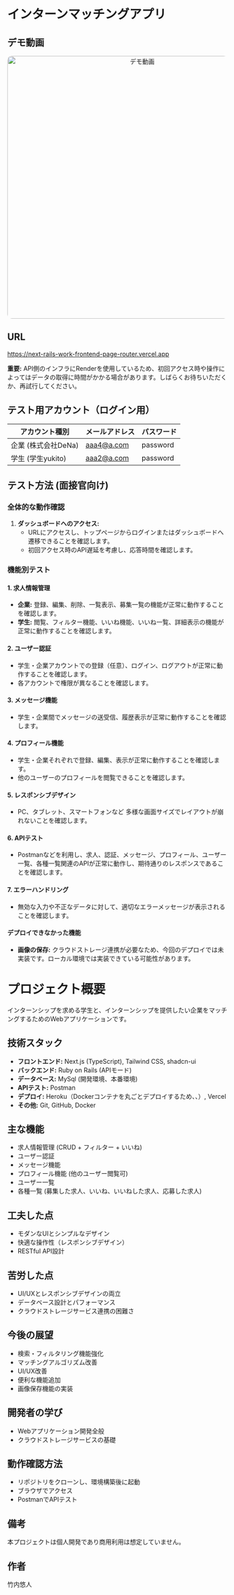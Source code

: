 # インターンマッチングアプリ

## デモ動画
<p align="center">
  <img src="https://github.com/ajdjaiuoapooiad/next-rails-work-frontend-pageRouter/blob/main/-GoogleChrome2025-03-3015-30-15-ezgif.com-video-to-gif-converter.gif" alt="デモ動画" width="600" style="border-radius: 10px;">
</p>

## URL
https://next-rails-work-frontend-page-router.vercel.app

**重要:** API側のインフラにRenderを使用しているため、初回アクセス時や操作によってはデータの取得に時間がかかる場合があります。しばらくお待ちいただくか、再試行してください。

## テスト用アカウント（ログイン用）

| アカウント種別 | メールアドレス | パスワード |
|---|---|---|
| 企業 (株式会社DeNa) | aaa4@a.com | password |
| 学生 (学生yukito) | aaa2@a.com | password |

## テスト方法 (面接官向け)

### 全体的な動作確認
1.  **ダッシュボードへのアクセス:**
    * URLにアクセスし、トップページからログインまたはダッシュボードへ遷移できることを確認します。
    * 初回アクセス時のAPI遅延を考慮し、応答時間を確認します。

### 機能別テスト

#### 1. 求人情報管理
* **企業:** 登録、編集、削除、一覧表示、募集一覧の機能が正常に動作することを確認します。
* **学生:** 閲覧、フィルター機能、いいね機能、いいね一覧、詳細表示の機能が正常に動作することを確認します。

#### 2. ユーザー認証
* 学生・企業アカウントでの登録（任意）、ログイン、ログアウトが正常に動作することを確認します。
* 各アカウントで権限が異なることを確認します。

#### 3. メッセージ機能
* 学生・企業間でメッセージの送受信、履歴表示が正常に動作することを確認します。

#### 4. プロフィール機能
* 学生・企業それぞれで登録、編集、表示が正常に動作することを確認します。
* 他のユーザーのプロフィールを閲覧できることを確認します。

#### 5. レスポンシブデザイン
* PC、タブレット、スマートフォンなど 多様な画面サイズでレイアウトが崩れないことを確認します。

#### 6. APIテスト
* Postmanなどを利用し、求人、認証、メッセージ、プロフィール、ユーザー一覧、各種一覧関連のAPIが正常に動作し、期待通りのレスポンスであることを確認します。

#### 7. エラーハンドリング
* 無効な入力や不正なデータに対して、適切なエラーメッセージが表示されることを確認します。



#### デプロイできなかった機能
* **画像の保存:** クラウドストレージ連携が必要なため、今回のデプロイでは未実装です。ローカル環境では実装できている可能性があります。

# プロジェクト概要
インターンシップを求める学生と、インターンシップを提供したい企業をマッチングするためのWebアプリケーションです。

## 技術スタック
* **フロントエンド:** Next.js (TypeScript), Tailwind CSS, shadcn-ui
* **バックエンド:** Ruby on Rails (APIモード)
* **データベース:** MySql (開発環境、本番環境)
* **APIテスト:** Postman
* **デプロイ:** Heroku（Dockerコンテナを丸ごとデプロイするため、、）, Vercel　
* **その他:** Git, GitHub, Docker

## 主な機能
* 求人情報管理 (CRUD + フィルター + いいね)
* ユーザー認証
* メッセージ機能
* プロフィール機能 (他のユーザー閲覧可)
* ユーザー一覧
* 各種一覧 (募集した求人、いいね、いいねした求人、応募した求人)

## 工夫した点
* モダンなUIとシンプルなデザイン
* 快適な操作性（レスポンシブデザイン）
* RESTful API設計

## 苦労した点
* UI/UXとレスポンシブデザインの両立
* データベース設計とパフォーマンス
* クラウドストレージサービス連携の困難さ

## 今後の展望
* 検索・フィルタリング機能強化
* マッチングアルゴリズム改善
* UI/UX改善
* 便利な機能追加
* 画像保存機能の実装

## 開発者の学び
* Webアプリケーション開発全般
* クラウドストレージサービスの基礎

## 動作確認方法
* リポジトリをクローンし、環境構築後に起動
* ブラウザでアクセス
* PostmanでAPIテスト

## 備考
本プロジェクトは個人開発であり商用利用は想定していません。

## 作者
竹内悠人
